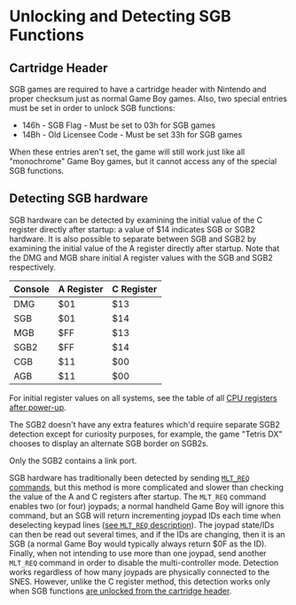 # Unlocking and Detecting SGB Functions

## Cartridge Header

SGB games are required to have a cartridge header with Nintendo and
proper checksum just as normal Game Boy games. Also, two special entries
must be set in order to unlock SGB functions:

- 146h - SGB Flag - Must be set to 03h for SGB games
- 14Bh - Old Licensee Code - Must be set 33h for SGB games

When these entries aren't set, the game will still work just like all
"monochrome" Game Boy games, but it cannot access any of the special
SGB functions.

## Detecting SGB hardware

SGB hardware can be detected by examining the initial value of the C
register directly after startup: a value of $14 indicates SGB or SGB2
hardware. It is also possible to separate between SGB and SGB2 by
examining the initial value of the A register directly after startup.
Note that the DMG and MGB share initial A register values with the SGB
and SGB2 respectively.

Console | A Register | C Register
--------|------------|------------
DMG     | $01        | $13
SGB     | $01        | $14
MGB     | $FF        | $13
SGB2    | $FF        | $14
CGB     | $11        | $00
AGB     | $11        | $00

For initial register values on all systems, see the table of all [CPU
registers after power-up](<#CPU registers>).

The SGB2 doesn't have any extra features which'd require separate SGB2
detection except for curiosity purposes, for example, the game "Tetris
DX" chooses to display an alternate SGB border on SGB2s.

Only the SGB2 contains a link port.

SGB hardware has traditionally been detected by sending [`MLT_REQ` commands](<#SGB Command 11h - MLT_REQ>), but this
method is more complicated and slower than checking the value of the A
and C registers after startup. The `MLT_REQ` command enables two (or four)
joypads; a normal handheld Game Boy will ignore this command, but an SGB
will return incrementing joypad IDs each time when deselecting keypad
lines ([see `MLT_REQ` description](<#Reading Multiple Controllers (Joypads)>)). The joypad state/IDs can
then be read out several times, and if the IDs are changing, then it is
an SGB (a normal Game Boy would typically always return $0F as the ID).
Finally, when not intending to use more than one joypad, send another
`MLT_REQ` command in order to disable the multi-controller mode.
Detection works regardless of how many joypads are physically connected
to the SNES. However, unlike the C register method, this detection works only when
SGB functions [are unlocked from the cartridge header](<#Cartridge Header>).
